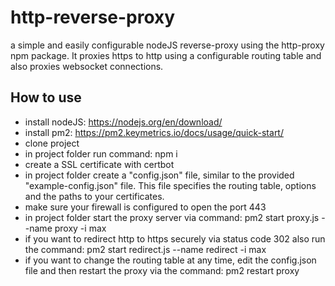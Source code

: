 # http-reverse-proxy
a simple and easily configurable nodeJS reverse-proxy using the http-proxy npm package. It proxies https to http using a configurable routing table and also proxies websocket connections.

## How to use
- install nodeJS: https://nodejs.org/en/download/
- install pm2: https://pm2.keymetrics.io/docs/usage/quick-start/
- clone project
- in project folder run command: npm i
- create a SSL certificate with certbot
- in project folder create a "config.json" file, similar to the provided "example-config.json" file. This file specifies the routing table, options and the paths to your certificates.
- make sure your firewall is configured to open the port 443
- in project folder start the proxy server via command: pm2 start proxy.js --name proxy -i max
- if you want to redirect http to https securely via status code 302 also run the command: pm2 start redirect.js --name redirect -i max
- if you want to change the routing table at any time, edit the config.json file and then restart the proxy via the command: pm2 restart proxy
